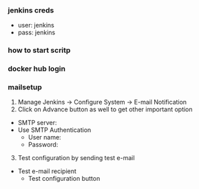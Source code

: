 

### jenkins creds
- user: jenkins
- pass: jenkins

### how to start scritp

### docker hub login

### mailsetup

1. Manage Jenkins -> Configure System -> E-mail Notification
2. Click on Advance button as well to get other important option

- SMTP server: 
- Use SMTP Authentication 
  - User name:
  - Password:

3.  Test configuration by sending test e-mail
  - Test e-mail recipient
    - Test configuration button


